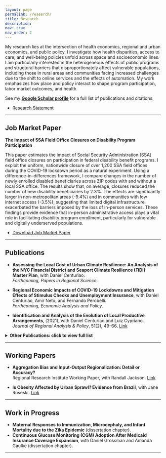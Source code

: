 ```yaml
---
layout: page
permalink: /research/
title: Research
description: 
nav: true
nav_order: 2
---
```



My research lies at the intersection of health economics, regional and urban economics, and public policy. I investigate how health disparities, access to care, and well-being policies unfold across space and socioeconomic lines. I am particularly interested in the heterogeneous effects of public programs and structural barriers that disproportionately affect vulnerable populations, including those in rural areas and communities facing increased challenges due to the shift to online services and the effects of automation. My work emphasizes how place and policy interact to shape program participation, labor market outcomes, and health.  

See my [**Google Scholar profile**](https://scholar.google.com/citations?user=33jW5MgAAAAJ&hl=en&oi=ao) for a full list of publications and citations.

<ul class="doc-links">
  <li>
    <a class="doc-link"
       href="{{ '/assets/pdf/Research_Statement.pdf' | relative_url }}"
       download="Caroline_Welter_Research_Statement.pdf">
      <span>Research Statement</span>
      <i class="fas fa-file-pdf"></i>
    </a>
  </li>
</ul>

---

## Job Market Paper
**The Impact of SSA Field Office Closures on Disability Program Participation**  

This paper estimates the impact of Social Security Administration (SSA) field office closures on participation in federal disability benefit programs. I exploit the uniform, nationwide closure of over 1,200 SSA field offices during the COVID-19 lockdown period as a natural experiment. Using a difference-in-differences framework, I compare changes in the number of newly enrolled disabled beneficiaries across ZIP codes with and without a local SSA office. The results show that, on average, closures reduced the number of new disability beneficiaries by 2.3%. The effects are significantly larger in non-metropolitan areas (-9.4%) and in communities with low internet access (-3.5%), suggesting that limited digital infrastructure exacerbated the barriers imposed by the loss of in-person services. These findings provide evidence that in-person administrative access plays a vital role in facilitating disability program enrollment, particularly for vulnerable and digitally underserved populations. 

<ul class="doc-links">
  <li>
    <a class="doc-link"
       href="{{ '/assets/pdf/jmp.pdf' | relative_url }}"
       download="Caroline_Welter_JMP.pdf">
      <span>Download Job Market Paper</span>
      <i class="fas fa-file-pdf"></i>
    </a>
  </li>
</ul>


---

## Publications

- **Assessing the Local Cost of Urban Climate Resilience: An Analysis of the NYC Financial District and Seaport Climate Resilience (FiDi) Master Plan**, with Daniel Centuriao.  
  *Forthcoming, Papers in Regional Science*.

- **Regional Economic Impacts of COVID-19 Lockdowns and Mitigation Effects of Stimulus Checks and Unemployment Insurance**, with Daniel Centuriao, Amir Neto, and Fernando Perobelli.  
  *Forthcoming, Economic Analysis and Policy*.

- **Identification and Analysis of the Evolution of Local Productive Arrangements**, (2021), with Daniel Centuriao and Luiz Cypriano.  
  *Journal of Regional Analysis & Policy*, 51(2), 49–66. [Link](https://jrip.scholasticahq.com/article/18918)



<details>
  <summary><strong>Other Publications: click to view full list</strong></summary>

{% bibliography
   --file papers
   --query @*[language=pt]
   --group_by year
   --group_order descending
   --details false
   --template bib_compact
%}

</details>


---

## Working Papers
- **Aggregation Bias and Input-Output Regionalization: Detail or Accuracy?**  
  Regional Research Institute Working Paper, with Randall Jackson. [Link](https://researchrepository.wvu.edu/rri_pubs/221/)

- **Is Obesity Affected by Urban Sprawl? Evidence from Brazil**, with Jane Ruseski. [Link](https://researchrepository.wvu.edu/rri_pubs/221/)


---

## Work in Progress
- **Maternal Responses to Immunization, Microcephaly, and Infant Mortality due to the Zika Epidemic** (dissertation chapter).  
- **Continuous Glucose Monitoring (CGM) Adoption After Medicaid Insurance Coverage Expansion**, with Daniel Grossman and Amanda Gaulke (dissertation chapter).

---

